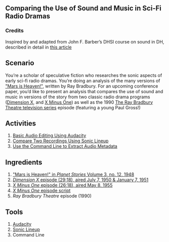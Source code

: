 ## Comparing the Use of Sound and Music in Sci-Fi Radio Dramas

### **Credits**
Inspired by and adapted from John F. Barber’s DHSI course on sound in DH, described in detail in [this article](http://www.digitalhumanities.org/dhq/vol/10/1/000239/000239.html)

## **Scenario** 
You’re a scholar of speculative fiction who researches the sonic aspects of early sci-fi radio dramas. You’re doing an analysis of the many versions of ["Mars is Heaven!"](https://en.wikipedia.org/wiki/Mars_Is_Heaven!), written by Ray Bradbury. For an upcoming conference paper, you’d like to present an analysis that compares the use of sound and music in versions of the story from two classic radio drama programs ([Dimension X](https://en.wikipedia.org/wiki/Dimension_X_(radio_program)), and [X Minus One](https://en.wikipedia.org/wiki/X_Minus_One)) as well as the 1990 [The Ray Bradbury Theatre television series](https://en.wikipedia.org/wiki/The_Ray_Bradbury_Theater) episode (featuring a young Paul Gross!)

## **Activities**
1. [Basic Audio Editing Using Audacity](https://github.com/seanluyk/audio101/blob/master/activities.md#1-basic-audio-editing-using-audacity)
2. [Compare Two Recordings Using Sonic Lineup](https://github.com/seanluyk/audio101/blob/master/activities.md#2-compare-two-recordings-using-sonic-lineup)
3. [Use the Command Line to Extract Audio Metadata](https://github.com/seanluyk/audio101/blob/master/activities.md#4-use-the-command-line-to-extract-audio-metadata)

## **Ingredients**
1. ["Mars is Heaven!" in *Planet Stories* Volume 3, no. 12, 1948](https://archive.org/stream/Planet_Stories_Canadian_Ed._v03n12_1948-Fall#page/n57/mode/2up)
2. [*Dimension X* episode (29:18), aired July 7, 1950 & January 7, 1951](https://archive.org/details/OTRR_Dimension_X_Singles/Dimension_X_1950-07-07__14_MarsIsHeaven.mp3)
3. [*X Minus One* episode (26:18), aired May 8, 1955](https://archive.org/details/OTRR_X_Minus_One_Singles/XMinusOne55-05-08003MarsIsHeaven.mp30)
4. [*X Minus One* episode script](https://www.genericradio.com/show/1ac589335d584bbd)
5. *Ray Bradbury Theatre* episode (1990)

## **Tools**
1. [Audacity](https://www.audacityteam.org/)
2. [Sonic Lineup](https://code.soundsoftware.ac.uk/projects/sonic-lineup/files)
3. Command Line

